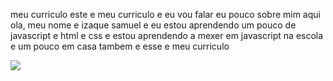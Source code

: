 meu curriculo 
este e meu curriculo e eu vou falar eu pouco sobre mim aqui
ola, meu nome e  izaque samuel e eu estou aprendendo um pouco de javascript e html e css e estou aprendendo a mexer em javascript na escola e um pouco em casa tambem e esse e meu curriculo 


![](https://media1.tenor.com/m/PHgjxTV1aJMAAAAC/levi.gif)
